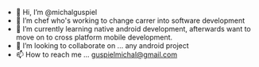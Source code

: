 - 👋 Hi, I’m @michalguspiel
- 👀 I’m chef who's working to change carrer into software development
- 🌱 I’m currently learning native android development, afterwards want to move on to cross platform mobile development. 
- 💞️ I’m looking to collaborate on ... any android project
- 📫 How to reach me ... guspielmichal@gmail.com

<!---
michalguspiel/michalguspiel is a ✨ special ✨ repository because its `README.md` (this file) appears on your GitHub profile.
You can click the Preview link to take a look at your changes.
--->
